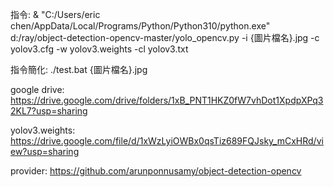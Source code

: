 指令:
& "C:/Users/eric chen/AppData/Local/Programs/Python/Python310/python.exe" d:/ray/object-detection-opencv-master/yolo_opencv.py -i {圖片檔名}.jpg -c  yolov3.cfg -w yolov3.weights  -cl yolov3.txt

指令簡化:
./test.bat {圖片檔名}.jpg

google drive:
https://drive.google.com/drive/folders/1xB_PNT1HKZ0fW7vhDot1XpdpXPq32KL7?usp=sharing

yolov3.weights:
https://drive.google.com/file/d/1xWzLyiOWBx0qsTiz689FQJsky_mCxHRd/view?usp=sharing

provider:
https://github.com/arunponnusamy/object-detection-opencv

